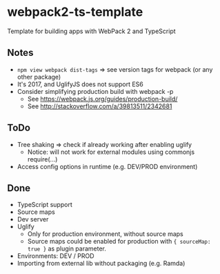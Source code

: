 # webpack2-ts-template
Template for building apps with WebPack 2 and TypeScript

## Notes
- `npm view webpack dist-tags` => see version tags for webpack (or any other package)
- It's 2017, and UglifyJS does not support ES6
- Consider simplifying production build with webpack -p
	- See https://webpack.js.org/guides/production-build/
	- See http://stackoverflow.com/a/39813511/2342681

## ToDo
- Tree shaking => check if already working after enabling uglify
	- Notice: will not work for external modules using commonjs require(...)
- Access config options in runtime (e.g. DEV/PROD environment)

## Done
- TypeScript support
- Source maps
- Dev server
- Uglify
	- Only for production environment, without source maps
	- Source maps could be enabled for production with `{ sourceMap: true }`
		as plugin parameter.
- Environments: DEV / PROD
- Importing from external lib without packaging (e.g. Ramda)

